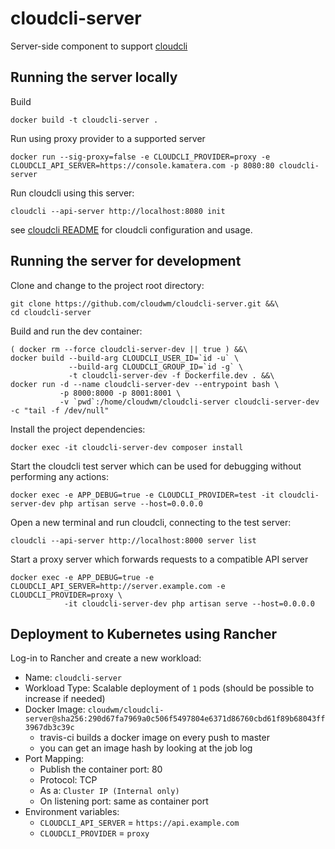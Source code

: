 # cloudcli-server

Server-side component to support [cloudcli](https://github.com/cloudwm/cloudcli)

## Running the server locally

Build

```
docker build -t cloudcli-server .
```

Run using proxy provider to a supported server

```
docker run --sig-proxy=false -e CLOUDCLI_PROVIDER=proxy -e CLOUDCLI_API_SERVER=https://console.kamatera.com -p 8080:80 cloudcli-server
```

Run cloudcli using this server:

```
cloudcli --api-server http://localhost:8080 init
```  

see [cloudcli README](https://github.com/OriHoch/cloudcli/blob/master/README.md) for cloudcli configuration and usage.

## Running the server for development

Clone and change to the project root directory:

```
git clone https://github.com/cloudwm/cloudcli-server.git &&\
cd cloudcli-server
```

Build and run the dev container:

```
( docker rm --force cloudcli-server-dev || true ) &&\
docker build --build-arg CLOUDCLI_USER_ID=`id -u` \
             --build-arg CLOUDCLI_GROUP_ID=`id -g` \
             -t cloudcli-server-dev -f Dockerfile.dev . &&\
docker run -d --name cloudcli-server-dev --entrypoint bash \
           -p 8000:8000 -p 8001:8001 \
           -v `pwd`:/home/cloudwm/cloudcli-server cloudcli-server-dev -c "tail -f /dev/null"
```

Install the project dependencies:

```
docker exec -it cloudcli-server-dev composer install
```

Start the cloudcli test server which can be used for debugging without performing any actions:

```
docker exec -e APP_DEBUG=true -e CLOUDCLI_PROVIDER=test -it cloudcli-server-dev php artisan serve --host=0.0.0.0
```

Open a new terminal and run cloudcli, connecting to the test server:

```
cloudcli --api-server http://localhost:8000 server list
```

Start a proxy server which forwards requests to a compatible API server

```
docker exec -e APP_DEBUG=true -e CLOUDCLI_API_SERVER=http://server.example.com -e CLOUDCLI_PROVIDER=proxy \
            -it cloudcli-server-dev php artisan serve --host=0.0.0.0
``` 

## Deployment to Kubernetes using Rancher

Log-in to Rancher and create a new workload:

* Name: `cloudcli-server`
* Workload Type: Scalable deployment of `1` pods (should be possible to increase if needed)
* Docker Image: `cloudwm/cloudcli-server@sha256:290d67fa7969a0c506f5497804e6371d86760cbd61f89b68043ff3967db3c39c`
  * travis-ci builds a docker image on every push to master
  * you can get an image hash by looking at the job log
* Port Mapping:
  * Publish the container port: 80
  * Protocol: TCP
  * As a: `Cluster IP (Internal only)`
  * On listening port: same as container port
* Environment variables:
  * `CLOUDCLI_API_SERVER` = `https://api.example.com`
  * `CLOUDCLI_PROVIDER` = `proxy`
